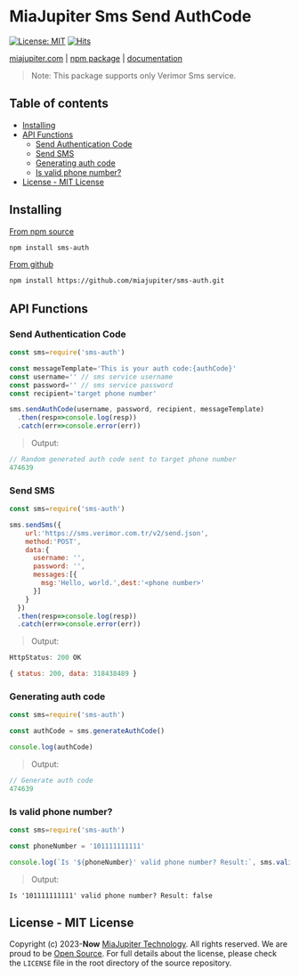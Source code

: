 
# MiaJupiter Sms Send AuthCode
[![License: MIT](https://img.shields.io/badge/License-MIT-yellow.svg)](https://opensource.org/licenses/MIT) [![Hits](https://hits.seeyoufarm.com/api/count/incr/badge.svg?url=https%3A%2F%2Fgithub.com%2Fmiajupiter%2Fsms-auth&count_bg=%236495ED&title_bg=%23323232&icon=cliqz.svg&icon_color=%23E7E7E7&title=hits&edge_flat=false)](https://hits.seeyoufarm.com)

[miajupiter.com](https://miajupiter.com) | [npm package](https://www.npmjs.com/package/sms-auth) | [documentation](https://github.com/miajupiter/sms-auth#readme)


>Note: This package supports only Verimor Sms service.


## Table of contents

- [Installing](#installing)
- [API Functions](#api-functions)
  - [Send Authentication Code](#send-authentication-code)
  - [Send SMS](#send-sms)
  - [Generating auth code](#generating-auth-code)
  - [Is valid phone number?](#is-valid-phone-number)
- [License - MIT License](#license---mit-license)


## Installing

[From npm source](https://www.npmjs.com/package/sms-auth)
```bash
npm install sms-auth
```
[From github](https://github.com/miajupiter/sms-auth)
```bash
npm install https://github.com/miajupiter/sms-auth.git
```

## API Functions

### Send Authentication Code
```js
const sms=require('sms-auth')

const messageTemplate='This is your auth code:{authCode}'
const username='' // sms service username
const password='' // sms service password
const recipient='target phone number'

sms.sendAuthCode(username, password, recipient, messageTemplate)
  .then(resp=>console.log(resp))
  .catch(err=>console.error(err))
```
> Output:

```js
// Random generated auth code sent to target phone number
474639  
```

### Send SMS
```js
const sms=require('sms-auth')

sms.sendSms({
    url:'https://sms.verimor.com.tr/v2/send.json',
    method:'POST',
    data:{
      username: '',
      password: '',
      messages:[{
        msg:'Hello, world.',dest:'<phone number>'
      }]
    }
  })
  .then(resp=>console.log(resp))
  .catch(err=>console.error(err))

```

> Output:
```js
HttpStatus: 200 OK

{ status: 200, data: 318438489 }
```

### Generating auth code
```js
const sms=require('sms-auth')

const authCode = sms.generateAuthCode()

console.log(authCode)
```
> Output:

```js
// Generate auth code
474639
```

### Is valid phone number?
```js
const sms=require('sms-auth')

const phoneNumber = '101111111111'

console.log(`Is '${phoneNumber}' valid phone number? Result:`, sms.validPhoneNumber())
```

> Output:

```console
Is '101111111111' valid phone number? Result: false
```


## License - MIT License

Copyright (c) 2023-**Now** [MiaJupiter Technology](https://miajupiter.com). All rights reserved. We are proud to be [Open Source](https://opensource.org). For full details about the license, please check the `LICENSE` file in the root directory of the source repository.
